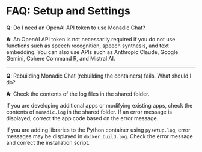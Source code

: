 # FAQ: Setup and Settings

**Q**: Do I need an OpenAI API token to use Monadic Chat?

**A**: An OpenAI API token is not necessarily required if you do not use functions such as speech recognition, speech synthesis, and text embedding. You can also use APIs such as Anthropic Claude, Google Gemini, Cohere Command R, and Mistral AI.

---

**Q**: Rebuilding Monadic Chat (rebuilding the containers) fails. What should I do?

**A**: Check the contents of the log files in the shared folder.

If you are developing additional apps or modifying existing apps, check the contents of `monadic.log` in the shared folder. If an error message is displayed, correct the app code based on the error message.

If you are adding libraries to the Python container using `pysetup.log`, error messages may be displayed in `docker_build.log`. Check the error message and correct the installation script.
